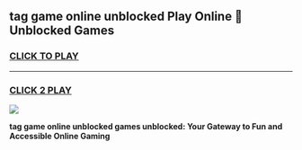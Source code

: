
## tag game online unblocked Play Online 👋 Unblocked Games
<h3>
<a href="https://premium.freeplayer.one?title=tag_game_online_unblocked&ref=19F">CLICK TO PLAY</a></h3>
<hr>

<h3>
<a href="https://premium.freeplayer.one?title=tag_game_online_unblocked&ref=19F">CLICK 2 PLAY</a>
  
</h3>

<a href="https://premium.freeplayer.one?title=tag_game_online_unblocked&ref=19F"><img src="https://clearcache.store/games.png"></a>


**tag game online unblocked games unblocked: Your Gateway to Fun and Accessible Online Gaming**
